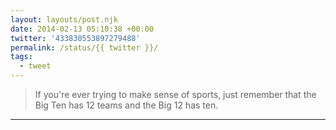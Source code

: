 ```yaml
---
layout: layouts/post.njk
date: 2014-02-13 05:10:38 +00:00
twitter: '433830553897279488'
permalink: /status/{{ twitter }}/
tags: 
  - tweet
---
```


> If you're ever trying to make sense of sports, just remember that the Big Ten has 12 teams and the Big 12 has ten.

---
